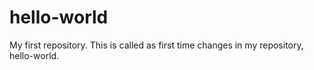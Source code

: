 # hello-world
My first repository.
This is called as first time changes in my repository, hello-world.
